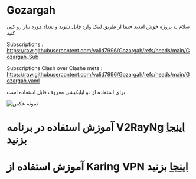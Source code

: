 # Gozargah


سلام به پروژه خوش امدید حتما از طریق [لینک](https://github.com/valid7996/Gozargah/blob/main/Gozargah_Sub) وارد فایل شوید
 و تعداد مورد نیاز رو کپی کنید  

 
 
 Subscriptions : https://raw.githubusercontent.com/valid7996/Gozargah/refs/heads/main/Gozargah_Sub

 Subscriptions Clash over Clashe meta : https://raw.githubusercontent.com/valid7996/Gozargah/refs/heads/main/Gozargah.yaml



 برای استفاده از دو اپلیکیشن معروف قابل استفاده است

 ![نمونه عکس](https://github.com/valid7996/Gozargah/blob/main/images/InShot_20250102_164231014.jpg)
                                                   


# آموزش استفاده در برنامه V2RayNg [اینجا](https://github.com/valid7996/Gozargah/tree/main/Education/V2RayNg) بزنید 

# آموزش استفاده از Karing VPN [اینجا](https://github.com/valid7996/Gozargah/tree/main/Education/Karingvpn) بزنید 
